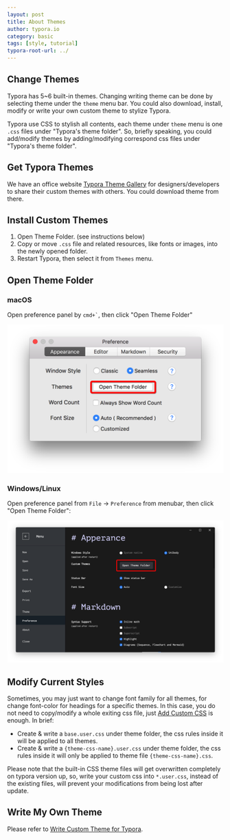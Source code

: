 ```yaml
---
layout: post
title: About Themes
author: typora.io
category: basic
tags: [style, tutorial]
typora-root-url: ../
---
```


## Change Themes

Typora has 5~6 built-in themes. Changing writing theme can be done by selecting theme under the `theme` menu bar. You could also download, install, modify or write your own custom theme to stylize Typora.

Typora use CSS to stylish all contents, each theme under `theme` menu is one `.css` files under "Typora's theme folder". So, briefly speaking, you could add/modify themes by adding/modifying correspond css files under "Typora's theme folder".

## Get Typora Themes

We have an office website [Typora Theme Gallery](http://theme.typora.io) for designers/developers to share their custom themes with others. You could download theme from there.

## Install Custom Themes

1. Open Theme Folder. (see instructions below)
2. Copy or move `.css` file and related resources, like fonts or images, into the newly opened folder.
3. Restart Typora, then select it from `Themes` menu.

## Open Theme Folder

### macOS

Open preference panel by <code>cmd+`</code>, then click "Open Theme Folder"

![typora-preference-mac](/media/about-themes/Snip20160921_1.png)

### Windows/Linux

Open preference panel from `File` → `Preference` from menubar, then click "Open Theme Folder":

![typora-preference-electron](/media/about-themes/Snip20160921_2.png)

## Modify Current Styles

Sometimes, you may just want to change font family for all themes, for change font-color for headings for a specific themes. In this case, you do not need to copy/modify a whole exiting css file, just [Add Custom CSS](/Add-Custom-CSS/) is enough. In brief:

- Create & write a `base.user.css` under theme folder, the css rules inside it will be applied to all themes.
- Create & write a `{theme-css-name}.user.css` under theme folder, the css rules inside it will only be applied to theme file `{theme-css-name}.css`.

Please note that the built-in CSS theme files will get overwritten completely on typora version up, so, write your custom css into `*.user.css`, instead of the existing files, will prevent your modifications from being lost after update.

## Write My Own Theme

Please refer to [Write Custom Theme for Typora](http://theme.typora.io/doc/Write-Custom-Theme/).
